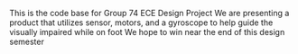 This is the code base for Group 74 ECE Design Project
We are presenting a product that utilizes sensor, motors, and a gyroscope to help guide the visually impaired while on foot
We hope to win near the end of this design semester 
